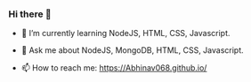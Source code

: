 ### Hi there 👋

<!--
**Abhinav068/Abhinav068** is a ✨ _special_ ✨ repository because its `README.md` (this file) appears on your GitHub profile.

Here are some ideas to get you started:

- 🔭 I’m currently working on ...
- 👯 I’m looking to collaborate on ...
- 🤔 I’m looking for help with ...
- 😄 Pronouns: ...
- ⚡ Fun fact: ...
-->
- 🌱 I’m currently learning NodeJS, HTML, CSS, Javascript.

- 💬 Ask me about NodeJS, MongoDB, HTML, CSS, Javascript. 
- 📫 How to reach me: https://Abhinav068.github.io/ 


